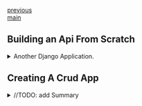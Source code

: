 <!--
// cSpell:ignore pythonanywhere Postgre pypyodbc venv startproject asgi wsgi startapp djangorestframework psycopg2 countriesdb makemigrations sqlmigrate showmigrations serializers runserver createsuperuser name_icontains arser urlpatterns
-->

[previous](section_23_25_git_django.md.md)\
[main](../README.md)

## Building an Api From Scratch

<details>
<summary>
Another Django Application. 
</summary>

### What is an API

Api Application programing interface, a set of specification for how programs interact with one another.

### Creating and activating a virtual environment

another case where we need a virtual environment.

```sh
mkdir project
python -m venv env_name
env_name\scripts\activate.sh

deactivate
```

### Installing Django and Django REST Framework

while we are inside the virtual environment.
(only works for me when i am in the windows console, not even powershell)

```sh
python -m pip install django
python -m django --version
python -m pip install djangorestframework
```

### Creating a new Django project and app

```sh
django-admin.py startproject worldCountries .
ls worldCountries
python manage.py startapp countries
ls countries
```

the project folder has:

- manage.py
- asgi.py
- settings.py
- urls.py
- wsgi.py

the app folder has

- migration folder
- python init file
- admin.py
- models.py
- tests.py
- views.py

### Register app with Django

we go to the settings.py file and we add the apps we installed to the **INSTALLED_APPS** list in the file.

we also add something to the middleware lists

### installing PostgreSQL Database Server

going to [postgresql website](https://www.postgresql.org/) and downloading the file

(or using a [docker](https://hub.docker.com/_/postgres))

we need to decide on a password and a port to use.

```sh
docker container run --name some-postgres -e POSTGRES_PASSWORD=<password> -d postgres
```

### Django and PostgreSQL Database Setup

we need the postgres installed, a running database, and the **Psycopg2** package installed. we need to configure the database setting inside the **settings.py** file of our project.

inside postgreSQL

- create new data

```sh
python -m pip instal psycopg2
```

setting.py file. before:

```py
DATABASES = {
    'default': {
        'ENGINE':'django.db.backends.sqlite',
        'NAME': os.path.join(BASE_DIR,'dn.sqlite3'),
    }
}
```

setting.py file. after:

```py
DATABASES = {
    'default': {
        'ENGINE':'django.db.backends.postgresql',
        'NAME': 'countriesdb',
        'USER': 'postgres'
        'PASSWORD': #some password
        'HOST': '127.0.0.1',
        'PORT': '5432'
    }
}
```

### Running Initial Migration

a migration is how we update the schema from the python class into the database. this can be adding a field, adding or deleting models, etc.\
A model is a class that represents a table or a collection in the database, so migrations are records of changes to the database based on changes to the python model. the migrations files are stored in the "migrations" folder of the app.

commands

- migrate - apply and un-apply migrations.
- makemigrations - create migration.
- sqlmigrate - display sql statement for the migration
- showmigrations - list project migrations and their status

```sh
venv\scripts\activate
python manage.py migrate #run migrations
python manage.py showmigrations
```

the initial migration creates the following tables:

- auth_group
- auth_group_permissions
- auth_permissions
- auth_user
- auth_user_groups
- auth_user_groups_permissions
- django_admin_log
- django_content_type
- django_migrations
- django_session

### Creating a Django Model

a model is a class that represents a table or collections.

we open the "models.py" file and create a class the derives from the Model class. we then add attributes to the class that represent sql attributes.

the primary key is added automatically and is called "Id". we also add an inner class to control the ordering for how the table is shown.

```py
from django.db import models

class Countries(models.Model):
    name = models.CharField(max_length=50, blank=False, default='')
    capital = models.CharField(max_length=50, blank=False, default='')

    class Meta:
        ordering = ("id",)
```

### Creating and Applying New Migration

we want to push the changes from the python model into the database.

```sh
python manage.py makemigrations <migration_name>
python manage.py showmigrations
python manage.py migrate <migration_name>
```

a new file is created inside the migrations folder, which defines the model and the operations on it, in this case, creating the model itself with the correct fields.

### Creating a Serializer Class

> A QuerySet represents a collection of objects from your database.\
> It can have zero, one or many **filters**. Filters narrow don the query result based on the given parameters.\
> in SQL terms, a QuerySet equates to a **SELECT** statement, and a filter is a limiting clause such as **WHERE** or **LIMIT**.

A serializer allow us to convert data from our class into a format such as json, xml or yaml files, which can be transferred over the network or stored.

we crate a "serializers.py" file in our project folder. the base class of ModelSerializer populates the field and creates validators.

```py
from rest_framework import serializers
from countries.models import Countries

class CountriesSerializers(serializers.ModelSerializer):

    class Meta:
        model=Countries
        fields = ('id','name','capital')
```

### Starting and stopping Django Development Server

django has light-weight development server that we can use to test our website.

the server has a hot-reload functionality, so if we make changes to our code, it restarts itself to include them

```py
python manage.py runserver 8080
```

### Creating a Superuser Account

each django website has an administrative zone, which we got to by going to the website url and adding '/admin' to the address line. we need to log-in with a super user, so we first create one.

```sh
python manage.py createsuperuser
#name
#email
#password
```

now we can access the administrative zone and we can view the users and permissions and eventually manage the apps attached to it.

### Creating Views

a view takes a web request and returns a response or do an action. this can mean performing an operation or returning (rendering) an html response.

django has two types of views

- function based views (FBV)
- class based view (CBV)

the views reside inside the "views.py" file.

we have some imports, and we make use of a decorator to take both the 'GET' and 'POST' requests.

```py
from django.shortcuts import render
from django.http.response import JsonResponse
from rest_framework import status
from rest_framework.decorators import api_view
from rest_framework.parsers import JSONParser

from countries.models import Countries
from countries.serializers import CountriesSerializer

@api_view(['GET','POST'])
def countries_list(request):
    if request.method == 'GET':
        countries = Countries.objects.all()

        name = request.GET.get('name',None)
        if name is not None:
            countries = countries.filter(name_icontains=name) #filter

        countries_serializer = CountriesSerializer(countries,many=True)
        return JsonResponse(countries_serializer.data, safe=False) #default status code is 200
        #safe = False for objects serialization

    elif request.method == 'POST':
        countries_data = JSONParser().parse(request)
        countries_serializer = CountriesSerializer(data = countries_data)

        if countries_serializer.is_valid():
            countries_serializer.save()
            return JsonResponse(countries_serializer.data, status=status.HTTP_201_CREATED)

        return JsonResponse(countries_serializer.errors, status=status.HTTP_400_BAD_REQUEST)

@api_view(['GET','PUT','DELETE'])
def countries_detail(request, pk): #pk is primary key
    try:
        countries = Countries.objects.get(pk=pk)
    except Countries.DoesNotExist:
        return JsonResponse({'message': "The country doesn't exist"},status=status.HTTP_404_NOT_FOUND)

    if request.method == 'GET':
        countries_serializer=CountriesSerializer(countries)
        return JsonResponse(countries_serializer.data)

    elif request.method == 'PUT':
        countries_data = JSONParser().parse(request)
        countries_serializer = CountriesSerializer(countries,data = countries_data)

        if countries_serializer.is_valid():
            countries_serializer.save()
            return JsonResponse(countries_serializer.data)

        return JsonResponse(countries_serializer.errors, status=status.HTTP_400_BAD_REQUEST)

    elif request.method == 'DELETE':
        countries.delete()
        return JsonResponse({'message': "The country was deleted successfully"},status=status.HTTP_204_NO_CONTENT)

```

### Mapping Views to URL

now that we created the views, we want to map the view functions to a url. so that accessing the URL triggers the specified view.

| Url                 | Method         | View function          |
| ------------------- | -------------- | ---------------------- |
| "/api/countries"    | GET,POST       | views.countries_list   |
| "/api/countries/id" | GET,PUT,DELETE | views.countries.detail |
| "/admin"            | GET            | admin.site.urls        |

this is done in the url configuration file "urls.py"

here we use some regex, the `r` prefix to the string means we use a raw-string, so we won't take into account python escape characters and so on. (so we don't need to escape the slashes)

- `^` - start of line
- `$` - end of line
- `+` - one or more of the previous token
- `[0-9]` - match any digit, similar to `\d`
- `(?P<pk>)` - capture group named pk

```py
from .django.urls import path
from countries import views

urlpatterns = [
    url(r'^api/countries$',views.countries_list),
    url(r'^api/countries/(?P<pk>[0-9]+)$',views.countries_detail),
]
```

we need to match the project urls to the the app urls, so we go to the main "urls.py" file.

```py
from django.contrib import admin
from django.urls import path
from django.conf.urls import url, include

urlpatterns= [
    path('admin/', admin.site.urls),
    url(r'^',include('countries.urls'))
]
```

### Register Model with Admin Site

```sh
python manage.py runserver
```

we go to the site, enter the user name and account.

and now we want to register the countries model.

inside the apps "admin.py" file

```py
from django.contrib import admin
from .models import Countries

admin.site.register(Countries)
```

we will see the changes in the admin site, and now we see the model.

### Creating Model Objects

model objects are records in the table, so from the admin zone,we can press 'add' to add a country. we get some fields to fill up with records. the name of the countries aren't showing so we need to update our model class with the string representation function.

```py
from django.db import models

class Countries(models.Model):
    name = models.CharField(max_length=50, blank=False, default='')
    capital = models.CharField(max_length=50, blank=False, default='')

    def __str__(self):
        return self.name

    class Meta:
        ordering = ("id",)
```

now we see the countries and not just 'object(1)', we can edit each object and see the history of each record.

### Testing API with Postman

[Postman](www.postman.com) is an api client that allows to send API requests, we can use it to experiment and test our apis. we can save our requests, share them and so on.

to create a country, we add a url, choose the POST method, and switch to the "Body" tab, choose "Json" and insert the object to the body.

```json
{
  "name": "Denmark",
  "capital": "Copenhagen"
}
```

we can do Get for all objects, get a country by id, update the data with PUT or remove it with the DELETE method.

</details>

## Creating A Crud App

<details>
<summary>
//TODO: add Summary
</summary>

### What is CRUD

### What we will create

### Application design|sketch

### Create Project directory and Python File

### Creating app GUI: Part 1

### Creating app GUI: Part 2

### Creating app GUI: Part 3

### Creating app GUI: Part 4

### Creating app GUI: Part 5

### Adding comments to your code

### Please Note

### What is SQL Server

### Minimum Installation Requirements for SQL Server 2019

### SQL Server Editions

### Download SQL Server Developer Edition

### Install SQL Server Developer Edition

### Install SSMS

### Connecting to SQL Server with SSMS

### Creating a database and table

### Creating a database configuration file

### Create a virtual environment and install pypyodbc

### Connect python file to database

### Create a cursor object

### Create a class and methods

### Add more methods to class

### Create function for selected row

### Create more functions

### Activate button widgets

### App and database interaction: Part 1

### App and database interaction: Part 2

<details>

[next]()

```

```
